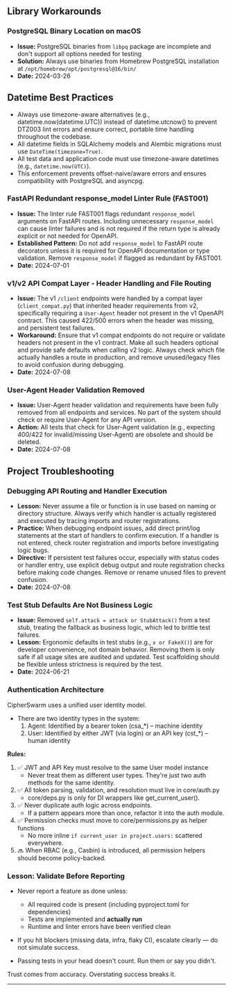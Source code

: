 ## Library Workarounds

### PostgreSQL Binary Location on macOS

-   **Issue:** PostgreSQL binaries from `libpq` package are incomplete and don't support all options needed for testing
-   **Solution:** Always use binaries from Homebrew PostgreSQL installation at `/opt/homebrew/opt/postgresql@16/bin/`
-   **Date:** 2024-03-26

## Datetime Best Practices

-   Always use timezone-aware alternatives (e.g., datetime.now(datetime.UTC)) instead of datetime.utcnow() to prevent DTZ003 lint errors and ensure correct, portable time handling throughout the codebase.
-   All datetime fields in SQLAlchemy models and Alembic migrations must use `DateTime(timezone=True)`.
-   All test data and application code must use timezone-aware datetimes (e.g., `datetime.now(UTC)`).
-   This enforcement prevents offset-naive/aware errors and ensures compatibility with PostgreSQL and asyncpg.

### FastAPI Redundant response_model Linter Rule (FAST001)

-   **Issue:** The linter rule FAST001 flags redundant `response_model` arguments on FastAPI routes. Including unnecessary `response_model` can cause linter failures and is not required if the return type is already explicit or not needed for OpenAPI.
-   **Established Pattern:** Do not add `response_model` to FastAPI route decorators unless it is required for OpenAPI documentation or type validation. Remove `response_model` if flagged as redundant by FAST001.
-   **Date:** 2024-07-01

### v1/v2 API Compat Layer - Header Handling and File Routing

-   **Issue:** The v1 `/client` endpoints were handled by a compat layer (`client_compat.py`) that inherited header requirements from v2, specifically requiring a `User-Agent` header not present in the v1 OpenAPI contract. This caused 422/500 errors when the header was missing, and persistent test failures.
-   **Workaround:** Ensure that v1 compat endpoints do not require or validate headers not present in the v1 contract. Make all such headers optional and provide safe defaults when calling v2 logic. Always check which file actually handles a route in production, and remove unused/legacy files to avoid confusion during debugging.
-   **Date:** 2024-07-08

### User-Agent Header Validation Removed

-   **Issue:** User-Agent header validation and requirements have been fully removed from all endpoints and services. No part of the system should check or require User-Agent for any API version.
-   **Action:** All tests that check for User-Agent validation (e.g., expecting 400/422 for invalid/missing User-Agent) are obsolete and should be deleted.
-   **Date:** 2024-07-08

## Project Troubleshooting

### Debugging API Routing and Handler Execution

-   **Lesson:** Never assume a file or function is in use based on naming or directory structure. Always verify which handler is actually registered and executed by tracing imports and router registrations.
-   **Practice:** When debugging endpoint issues, add direct print/log statements at the start of handlers to confirm execution. If a handler is not entered, check router registration and imports before investigating logic bugs.
-   **Directive:** If persistent test failures occur, especially with status codes or handler entry, use explicit debug output and route registration checks before making code changes. Remove or rename unused files to prevent confusion.
-   **Date:** 2024-07-08

### Test Stub Defaults Are Not Business Logic

-   **Issue:** Removed `self.attack = attack or StubAttack()` from a test stub, treating the fallback as business logic, which led to brittle test failures.
-   **Lesson:** Ergonomic defaults in test stubs (e.g., `x or FakeX()`) are for developer convenience, not domain behavior. Removing them is only safe if all usage sites are audited and updated. Test scaffolding should be flexible unless strictness is required by the test.
-   **Date:** 2024-06-21

### Authentication Architecture

CipherSwarm uses a unified user identity model.

-   There are two identity types in the system:
    1. Agent: Identified by a bearer token (csa\_\*) – machine identity
    2. User: Identified by either JWT (via login) or an API key (cst\_\*) – human identity

**Rules:**

1. ✅ JWT and API Key must resolve to the same User model instance
    - Never treat them as different user types. They're just two auth methods for the same identity.
2. ✅ All token parsing, validation, and resolution must live in core/auth.py
    - core/deps.py is only for DI wrappers like get_current_user().
3. ✅ Never duplicate auth logic across endpoints.
    - If a pattern appears more than once, refactor it into the auth module.
4. ✅ Permission checks must move to core/permissions.py as helper functions
    - No more inline `if current_user in project.users:` scattered everywhere.
5. 🔜 When RBAC (e.g., Casbin) is introduced, all permission helpers should become policy-backed.

### Lesson: Validate Before Reporting

-   Never report a feature as done unless:

    -   All required code is present (including pyproject.toml for dependencies)
    -   Tests are implemented and **actually run**
    -   Runtime and linter errors have been verified clean

-   If you hit blockers (missing data, infra, flaky CI), escalate clearly — do not simulate success.

-   Passing tests in your head doesn't count. Run them or say you didn't.

Trust comes from accuracy. Overstating success breaks it.

---
